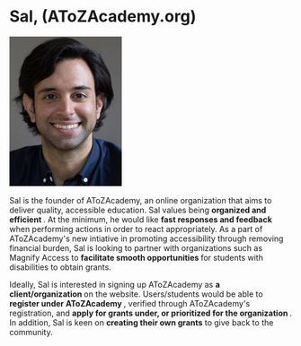 <h1>Sal, (AToZAcademy.org)</h1>

![Phyros' Portrait](../images/Sal_Organization.jpeg)

Sal is the founder of AToZAcademy, an online organization that aims to deliver quality, accessible education. Sal values being <b>organized and efficient </b>. At the minimum, he would like <b>fast responses and feedback </b> when performing actions in order to react appropriately. As a part of AToZAcademy's new intiative in promoting accessibility through removing financial burden, Sal is looking to partner with organizations such as Magnify Access to <b> facilitate smooth opportunities </b> for students with disabilities to obtain grants. 

Ideally, Sal is interested in signing up AToZAcademy as <b> a client/organization </b> on the website. Users/students would be able to <b>register under AToZAcademy </b>, verified through AToZAcademy's registration, and <b> apply for grants under, or prioritized for the organization </b>. In addition, Sal is keen on <b>creating their own grants</b> to give back to the community.

